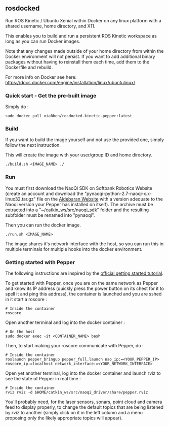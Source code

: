 ## rosdocked

Run ROS Kinetic / Ubuntu Xenial within Docker on any linux platform with a shared username, home directory, and X11.

This enables you to build and run a persistent ROS Kinetic workspace as long as you can run Docker images.

Note that any changes made outside of your home directory from within the Docker environment will not persist. If you want to add additional binary packages without having to reinstall them each time, add them to the Dockerfile and rebuild.

For more info on Docker see here: https://docs.docker.com/engine/installation/linux/ubuntulinux/

### Quick start - Get the pre-built image

Simply do :
```
sudo docker pull xia0ben/rosdocked-kinetic-pepper:latest
```

### Build

If you want to build the image yourself and not use the provided one, simply follow the next instruction.

This will create the image with your user/group ID and home directory.

```
./build.sh <IMAGE_NAME> ./
```

### Run

You must first download the NaoQi SDK on Softbank Robotics Website (create an account and download the "pynaoqi-python-2.7-naoqi-x.x-linux32.tar.gz" file on the [Aldebaran Website](https://community.aldebaran.com/en/resources/software) with a version adequate to the Naoqi version your Pepper has installed on itself). The archive must be extracted into a "~/catkin_ws/src/naoqi_sdk" folder and the resulting subfolder must be renamed into "pynaoqi".

Then you can run the docker image.

```
./run.sh <IMAGE_NAME>
```

The image shares it's  network interface with the host, so you can run this in multiple terminals for multiple hooks into the docker environment.

### Getting started with Pepper

The following instructions are inspired by the [official getting started tutorial](http://wiki.ros.org/pepper/Tutorials).

To get started with Pepper, once you are on the same network as Pepper and know its IP address (quickly press the power button on its chest for it to spell it and ping this address), the container is launched and you are sshed in it start a roscore :

```
# Inside the container
roscore
```

Open another terminal and log into the docker container :

```
# On the host
sudo docker exec -it <CONTAINER_NAME> bash
```

Then, to start making your roscore communicate with Pepper, do :

```
# Inside the container
roslaunch pepper_bringup pepper_full.launch nao_ip:=<YOUR_PEPPER_IP> roscore_ip:=localhost network_interface:=<YOUR_NETWORK_INTERFACE>
```

Open yet another terminal, log into the docker container and launch rviz to see the state of Pepper in real time :

```
# Inside the container
rviz rviz -d $HOME/catkin_ws/src/naoqi_driver/share/pepper.rviz
```

You'll probably need, for the laser sensors, sonars, point cloud and camera feed to display properly, to change the default  topics that are being listened by rviz to another (simply click on it in the left column and a menu proposing only the likely appropriate topics will appear).
